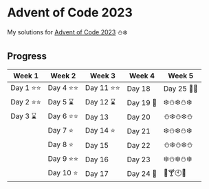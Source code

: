 # Advent of Code 2023
My solutions for [Advent of Code 2023](https://adventofcode.com/2023/about) :snowman::snowflake: 	

## Progress

| Week 1             | Week 2             | Week 3              | Week 4              | Week 5              | 
| ------------------ | ------------------ | ------------------- | ------------------- | ------------------- |
| Day 1 :star::star: | Day 4 :star::star: | Day 11 :star::star: | Day 18              | Day 25 :christmas_tree::gift: |
| Day 2 :star::star: | Day 5 :hourglass:  | Day 12 :hourglass:  | Day 19 :date:       | :snowflake::snowman::snowflake::snowman::snowflake: |
| Day 3 :hourglass:  | Day 6 :star::star: | Day 13              | Day 20              | :snowman::snowflake::snowman::snowflake::snowman: |
|                    | Day 7 :star:       | Day 14 :star:       | Day 21              | :snowflake::snowman::snowflake::snowman::snowflake: |
|                    | Day 8 :star:       | Day 15              | Day 22              | :snowman::snowflake::snowman::snowflake::snowman: |
|                    | Day 9 :star::star: | Day 16              | Day 23              | :snowflake::snowman::snowflake::snowman::snowflake: |
|                    | Day 10 :star:      | Day 17              | Day 24 :santa:      | :beers::cocktail::clock10::confetti_ball: | 
